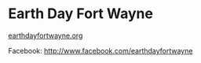 Earth Day Fort Wayne
========

[earthdayfortwayne.org](http://earthdayfortwayne.org/)

Facebook: http://www.facebook.com/earthdayfortwayne
